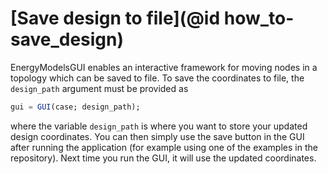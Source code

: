 # [Save design to file](@id how_to-save_design)

EnergyModelsGUI enables an interactive framework for moving nodes in a topology which can be saved to file.
To save the coordinates to file, the `design_path` argument must be provided as

```julia
gui = GUI(case; design_path);
```

where the variable `design_path` is where you want to store your updated design coordinates.
You can then simply use the save button in the GUI after running the application (for example using one of the examples in the repository).
Next time you run the GUI, it will use the updated coordinates.
